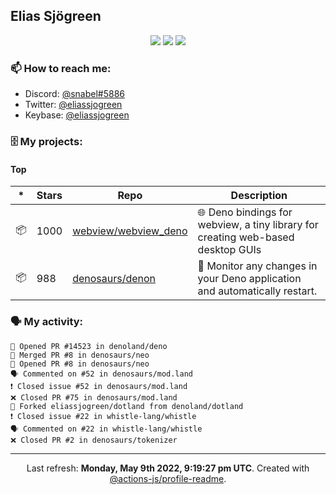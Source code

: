 ## Elias Sjögreen

<p align="center">
  <img src="https://img.shields.io/badge/🎂-dec. 2003-success" />
  <img src="https://img.shields.io/badge/🌎-Stockholm-informational" />
  <img src="https://img.shields.io/badge/👦-He/Him-informational" />
</p>

### 📫 How to reach me:

- Discord: [@snabel#5886](https://discord.com/users/267978757799673866)
- Twitter: [@eliassjogreen](https://twitter.com/eliassjogreen)
- Keybase: [@eliassjogreen](https://keybase.io/eliassjogreen)

### 🗄 My projects:

#### Top
|*|Stars|Repo|Description|
|---|---|---|---|
| 📦 | 1000 | [webview/webview_deno](https://github.com/webview/webview_deno) | 🌐 Deno bindings for webview, a tiny library for creating web-based desktop GUIs |
| 📦 | 988 | [denosaurs/denon](https://github.com/denosaurs/denon) | 👀 Monitor any changes in your Deno application and automatically restart. |

### 🗣 My activity:

```
💪 Opened PR #14523 in denoland/deno
🎉 Merged PR #8 in denosaurs/neo
💪 Opened PR #8 in denosaurs/neo
🗣 Commented on #52 in denosaurs/mod.land
❗️ Closed issue #52 in denosaurs/mod.land
❌ Closed PR #75 in denosaurs/mod.land
🍴 Forked eliassjogreen/dotland from denoland/dotland
❗️ Closed issue #22 in whistle-lang/whistle
🗣 Commented on #22 in whistle-lang/whistle
❌ Closed PR #2 in denosaurs/tokenizer
```

------------
<p align="center">Last refresh: <b>Monday, May 9th 2022, 9:19:27 pm UTC</b>. Created with <a href=https://github.com/marketplace/actions/profile-readme>@actions-js/profile-readme</a>.</p>
